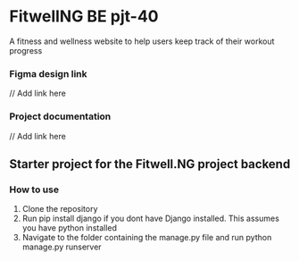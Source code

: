 # FitwellNG BE pjt-40
A fitness and wellness website to help users keep track of their workout progress
### Figma design link
// Add link here
### Project documentation
// Add link here
## Starter project for the Fitwell.NG project backend
### How to use
1. Clone the repository
2. Run pip install django if you dont have Django installed. This assumes you have python installed
3. Navigate to the folder containing the manage.py file and run python manage.py runserver
